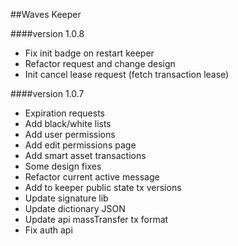 ##Waves Keeper 

####version 1.0.8

+ Fix init badge on restart keeper
+ Refactor request and change design
+ Init cancel lease request (fetch transaction lease)

####version 1.0.7

+ Expiration requests
+ Add black/white lists
+ Add user permissions
+ Add edit permissions page
+ Add smart asset transactions
+ Some design fixes
+ Refactor current active message
+ Add to keeper public state tx versions
+ Update signature lib
+ Update dictionary JSON
+ Update api massTransfer tx format
+ Fix auth api
